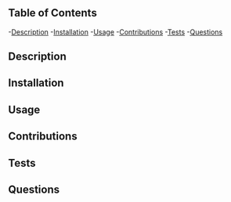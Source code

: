 
  # 
  ## Table of Contents
  -[Description](#description)
  -[Installation](#installation)
  -[Usage](#usage)
  -[Contributions](#contributions)
  -[Tests](#tests)
  -[Questions](#questions)

  ## Description
  

  ## Installation
  

  ## Usage
  

  ## Contributions
  

  ## Tests
  

  ## Questions
  <a href="mailto:"></a>
  <a href="https://github.com/" target="_blank"></a>
